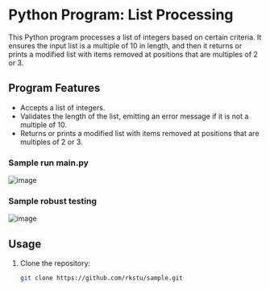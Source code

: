 # Python Program: List Processing

This Python program processes a list of integers based on certain criteria. It ensures the input list is a multiple of 10 in length, and then it returns or prints a modified list with items removed at positions that are multiples of 2 or 3.

## Program Features

- Accepts a list of integers.
- Validates the length of the list, emitting an error message if it is not a multiple of 10.
- Returns or prints a modified list with items removed at positions that are multiples of 2 or 3.

### Sample run main.py
![image](https://github.com/rkstu/sample/assets/93584728/45199f63-86fb-4987-aca6-d5ded5370951)

### Sample robust testing 
![image](https://github.com/rkstu/sample/assets/93584728/17e5ee1c-cccb-4f26-bcb1-0e531f740625)


## Usage

1. Clone the repository:

   ```bash
   git clone https://github.com/rkstu/sample.git
